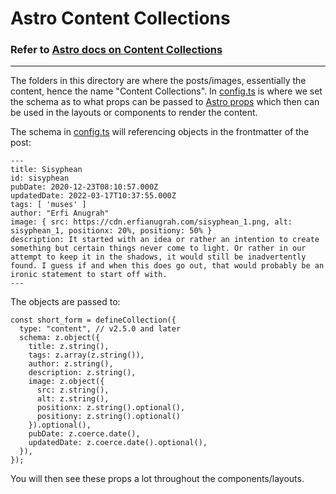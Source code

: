 # Astro Content Collections

### Refer to [Astro docs on Content Collections](https://docs.astro.build/en/guides/content-collections/)
---

The folders in this directory are where the posts/images, essentially the content, hence the name "Content Collections". In [config.ts](content/config.ts) is where we set the schema as to what props can be passed to [Astro props](https://docs.astro.build/en/guides/content-collections/#passing-content-as-props) which then can be used in the layouts or components to render the content.

The schema in [config.ts](content/config.ts) will referencing objects in the frontmatter of the post:
```
---
title: Sisyphean
id: sisyphean
pubDate: 2020-12-23T08:10:57.000Z
updatedDate: 2022-03-17T10:37:55.000Z
tags: [ 'muses' ]
author: "Erfi Anugrah"
image: { src: https://cdn.erfianugrah.com/sisyphean_1.png, alt: sisyphean_1, positionx: 20%, positiony: 50% }
description: It started with an idea or rather an intention to create something but certain things never come to light. Or rather in our attempt to keep it in the shadows, it would still be inadvertently found. I guess if and when this does go out, that would probably be an ironic statement to start off with.
---
```

The objects are passed to:

```
const short_form = defineCollection({
  type: "content", // v2.5.0 and later
  schema: z.object({
    title: z.string(),
    tags: z.array(z.string()),
    author: z.string(),
    description: z.string(),
    image: z.object({
      src: z.string(),
      alt: z.string(),
      positionx: z.string().optional(),
      positiony: z.string().optional()
    }).optional(),
    pubDate: z.coerce.date(),
    updatedDate: z.coerce.date().optional(),
  }),
});
```

You will then see these props a lot throughout the components/layouts.
